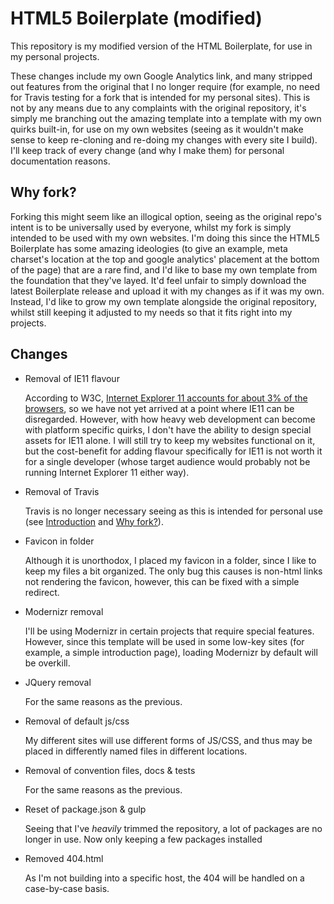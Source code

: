 # HTML5 Boilerplate (modified)

This repository is my modified version of the HTML Boilerplate, for use in my personal projects.

These changes include my own Google Analytics link, and many stripped out features from the original that I no longer require (for example, no need for Travis testing for a fork that is intended for my personal sites). This is not by any means due to any complaints with the original repository, it's simply me branching out the amazing template into a template with my own quirks built-in, for use on my own websites (seeing as it wouldn't make sense to keep re-cloning and re-doing my changes with every site I build). I'll keep track of every change (and why I make them) for personal documentation reasons.

## Why fork?

Forking this might seem like an illogical option, seeing as the original repo's intent is to be universally used by everyone, whilst my fork is simply intended to be used with my own websites. I'm doing this since the HTML5 Boilerplate has some amazing ideologies (to give an example, meta charset's location at the top and google analytics' placement at the bottom of the page) that are a rare find, and I'd like to base my own template from the foundation that they've layed. It'd feel unfair to simply download the latest Boilerplate release and upload it with my changes as if it was my own. Instead, I'd like to grow my own template alongside the original repository, whilst still keeping it adjusted to my needs so that it fits right into my projects.

## Changes
- Removal of IE11 flavour

  According to W3C, [Internet Explorer 11 accounts for about 3% of the browsers](https://www.w3counter.com/trends), so we have not yet arrived at a point where IE11 can be disregarded. However, with how heavy web development can become with platform specific quirks, I don't have the ability to design special assets for IE11 alone. I will still try to keep my websites functional on it, but the cost-benefit for adding flavour specifically for IE11 is not worth it for a single developer (whose target audience would probably not be running Internet Explorer 11 either way).

- Removal of Travis

  Travis is no longer necessary seeing as this is intended for personal use (see [Introduction](#html5-boilerplate-modified) and [Why fork?](#why-fork)).

- Favicon in folder

  Although it is unorthodox, I placed my favicon in a folder, since I like to keep my files a bit organized. The only bug this causes is non-html links not rendering the favicon, however, this can be fixed with a simple redirect. 

- Modernizr removal

  I'll be using Modernizr in certain projects that require special features. However, since this template will be used in some low-key sites (for example, a simple introduction page), loading Modernizr by default will be overkill.

- JQuery removal

  For the same reasons as the previous.

- Removal of default js/css

  My different sites will use different forms of JS/CSS, and thus may be placed in differently named files in different locations.

- Removal of convention files, docs & tests

  For the same reasons as the previous.

- Reset of package.json & gulp

  Seeing that I've *heavily* trimmed the repository, a lot of packages are no longer in use. Now only keeping a few packages installed

- Removed 404.html

  As I'm not building into a specific host, the 404 will be handled on a case-by-case basis.